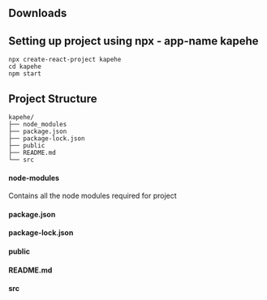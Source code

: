 ## Downloads

## Setting up project using npx - app-name  kapehe
```
npx create-react-project kapehe
cd kapehe
npm start
```

## Project Structure
```
kapehe/
├── node_modules
├── package.json
├── package-lock.json
├── public
├── README.md
└── src
```

#### node-modules
Contains all the node modules required for project

#### package.json

#### package-lock.json

#### public

#### README.md

#### src
